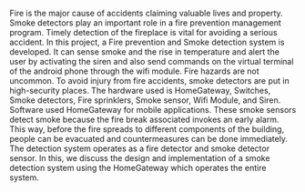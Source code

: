 Fire is the major cause of accidents claiming valuable lives and property. Smoke detectors play an important role in a fire prevention management program. Timely detection of the fireplace is vital for avoiding a serious accident. In this project, a Fire prevention and Smoke detection system is developed. It can sense smoke and the rise in temperature and alert the user by activating the siren and also send commands on the virtual terminal of the android phone through the wifi module. Fire hazards are not uncommon. To avoid injury from fire accidents, smoke detectors are put in high-security places. The hardware used is HomeGateway, Switches, Smoke detectors, Fire sprinklers, Smoke sensor, Wifi Module, and Siren. Software used HomeGateway for mobile applications. These smoke sensors detect smoke because the fire break associated invokes an early alarm. This way, before the fire spreads to different components of the building, people can be evacuated and countermeasures can be done immediately. The detection system operates as a fire detector and smoke detector sensor. In this, we discuss the design and implementation of a smoke detection system using the HomeGateway which operates the entire system.
